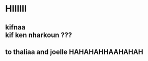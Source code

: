  <h1> HIIIIII <br></H1>
<H2> kifnaa  <br>
 kif ken nharkoun ??? <H2>
 to thaliaa and joelle HAHAHAHHAAHAHAH
